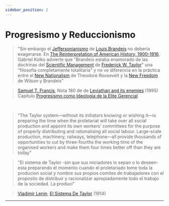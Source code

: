 ```yaml
---
sidebar_position: 2
---
```



# Progresismo y Reduccionismo

>"Sin embargo el [Jeffersonianismo](https://es.wikipedia.org/wiki/Democracia_de_Jefferson) de [Louis Brandeis](https://en.wikipedia.org/wiki/Louis_Brandeis) no debería exagerarse. En [The Reinterpretation of American History, 1900-1916](https://archive.org/details/KolkoGabrielTheTriumphOfConservatism), Gabriel Kolko advierte que "Brandeis estaba enamorado de las doctrinas del <span class="lnk">[Scientific Management](/textosi/t&c/t&c3/#scientific-management-acabar-con-el-oficio-para-acabar-con-el-control-obrero-de-los-tiempos-de-producción)</span> de <a href="https://es.wikipedia.org/wiki/Frederick_Winslow_Taylor" target="_blank" rel="noopener noreferrer">Frederick W. Taylor</a>" una "filosofía completamente totalitaria" y no ve diferencia en la práctica entre el [New Nationalism](https://en.wikipedia.org/wiki/New_Nationalism_(Theodore_Roosevelt)) de Theodore Roosevelt y la [New Freedom](https://en.wikipedia.org/wiki/The_New_Freedom) de Wilson y Brandeis"


>[Samuel T. Francis](https://americasfuture.org/the-castaway), Nota 180 de de [Leviathan and its enemies](https://archive.org/details/LeviathanAndItsEnemiesSamuelT.Francis2016) (1995) <br />
>Capítulo <span class="lnk">[Progresismo como Ideologia de la Elite Gerencial](/textosII/progresismo)</span>

<br />

>"The Taylor system—without its initiators knowing or wishing it—is preparing the time when the 
proletariat will take over all social production and appoint its own workers’ 
committees for the purpose of properly distributing and rationalising all social labour. 
Large-scale production, machinery, railways, telephone—all provide thousands of opportunities 
to cut by three-fourths the working time of the organised workers and make them 
four times better off than they are today"

>"El sistema de Taylor -sin que sus iniciadores lo sepan o lo deseen- esta preparando el momento 
cuando el proletariado tome toda la producion social y nombre sus propios comites de trabajadores 
con el proposito de distribuir y racionalizar apropiadamente todo el trabajo de la sociedad. La produci"

>[Vladimir Lenin](https://en.wikipedia.org/wiki/Vladimir_Lenin), [El Sistema De Taylor](https://www.marxists.org/archive/lenin/works/1914/mar/13.htm) (1914)




<hr />

